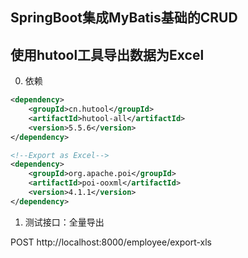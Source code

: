 ## SpringBoot集成MyBatis基础的CRUD

## 使用hutool工具导出数据为Excel

0. 依赖
```xml
<dependency>
    <groupId>cn.hutool</groupId>
    <artifactId>hutool-all</artifactId>
    <version>5.5.6</version>
</dependency>

<!--Export as Excel-->
<dependency>
    <groupId>org.apache.poi</groupId>
    <artifactId>poi-ooxml</artifactId>
    <version>4.1.1</version>
</dependency>
```
1. 测试接口：全量导出

POST http://localhost:8000/employee/export-xls

